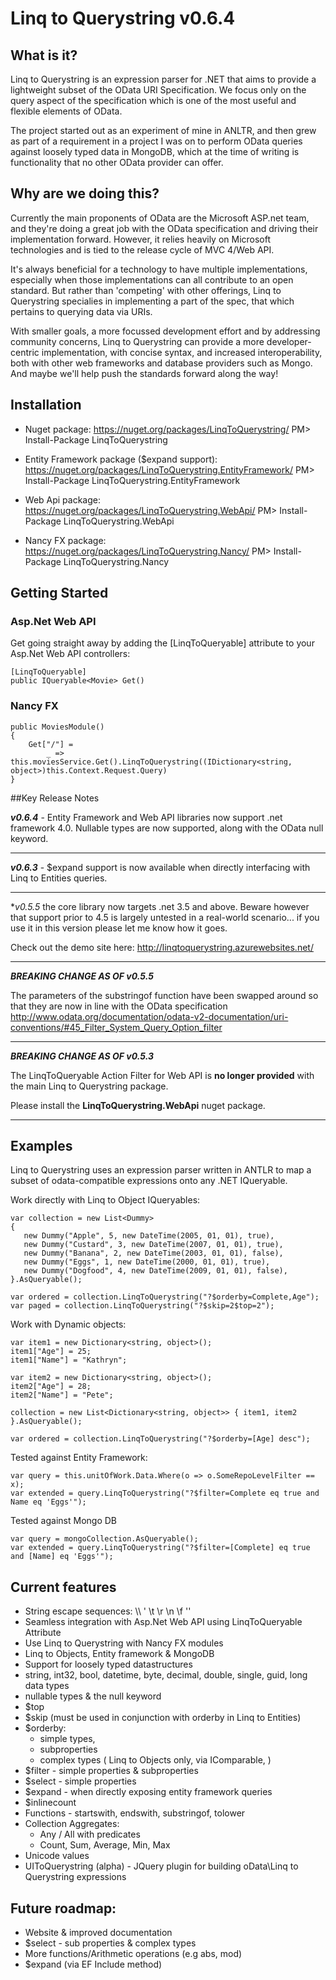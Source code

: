 Linq to Querystring v0.6.4
==========================

## What is it?

Linq to Querystring is an expression parser for .NET that aims to provide a lightweight subset of the OData URI Specification. We focus only on the query aspect of the specification which is one of the most useful and flexible elements of OData.

The project started out as an experiment of mine in ANLTR, and then grew as part of a requirement in a project I was on to perform OData queries against loosely typed data in MongoDB, which at the time of writing is functionality that no other OData provider can offer.

## Why are we doing this?

Currently the main proponents of OData are the Microsoft ASP.net team, and they're doing a great job with the OData specification and driving their implementation forward. However, it relies heavily on Microsoft technologies and is tied to the release cycle of MVC 4/Web API.

It's always beneficial for a technology to have multiple implementations, especially when those implementations can all contribute to an open standard. But rather than 'competing' with other offerings, Linq to Querystring specialies in implementing a part of the spec, that which pertains to querying data via URIs.

With smaller goals, a more focussed development effort and by addressing community concerns, Linq to Querystring can provide a more developer-centric implementation, with concise syntax, and increased interoperability, both with other web frameworks and database providers such as Mongo. And maybe we'll help push the standards forward along the way!

## Installation

* Nuget package: https://nuget.org/packages/LinqToQuerystring/
PM> Install-Package LinqToQuerystring

* Entity Framework package ($expand support): https://nuget.org/packages/LinqToQuerystring.EntityFramework/
PM> Install-Package LinqToQuerystring.EntityFramework

* Web Api package: https://nuget.org/packages/LinqToQuerystring.WebApi/
PM> Install-Package LinqToQuerystring.WebApi


* Nancy FX package: https://nuget.org/packages/LinqToQuerystring.Nancy/
PM> Install-Package LinqToQuerystring.Nancy

## Getting Started

### Asp.Net Web API

Get going straight away by adding the [LinqToQueryable] attribute to your Asp.Net Web API controllers:

    [LinqToQueryable]
    public IQueryable<Movie> Get()
    
### Nancy FX

    public MoviesModule()
    {
        Get["/"] =
            _ => this.moviesService.Get().LinqToQuerystring((IDictionary<string, object>)this.Context.Request.Query)
    }
##Key Release Notes

**_v0.6.4_** - Entity Framework and Web API libraries now support .net framework 4.0. Nullable types are now supported, along with the OData null keyword.

***

**_v0.6.3_** - $expand support is now available when directly interfacing with Linq to Entities queries.

***

**_v0.5.5_* the core library now targets .net 3.5 and above. Beware however that support prior to 4.5 is largely untested in a real-world scenario... if you use it in this version please let me know how it goes.

Check out the demo site here: http://linqtoquerystring.azurewebsites.net/

***
**_BREAKING CHANGE AS OF v0.5.5_**

The parameters of the substringof function have been swapped around so that they are now in line with the OData specification
http://www.odata.org/documentation/odata-v2-documentation/uri-conventions/#45_Filter_System_Query_Option_filter
***
**_BREAKING CHANGE AS OF v0.5.3_**

The LinqToQueryable Action Filter for Web API is **no longer provided** with the main Linq to Querystring package. 

Please install the **LinqToQuerystring.WebApi** nuget package.
***
    
## Examples
    
Linq to Querystring uses an expression parser written in ANTLR to map a subset of odata-compatible expressions onto any .NET IQueryable.

Work directly with Linq to Object IQueryables:

    var collection = new List<Dummy>
    {
       new Dummy("Apple", 5, new DateTime(2005, 01, 01), true),
       new Dummy("Custard", 3, new DateTime(2007, 01, 01), true),
       new Dummy("Banana", 2, new DateTime(2003, 01, 01), false),
       new Dummy("Eggs", 1, new DateTime(2000, 01, 01), true),
       new Dummy("Dogfood", 4, new DateTime(2009, 01, 01), false),
    }.AsQueryable();

    var ordered = collection.LinqToQuerystring("?$orderby=Complete,Age");
    var paged = collection.LinqToQuerystring("?$skip=2$top=2");
    
Work with Dynamic objects:

    var item1 = new Dictionary<string, object>();
    item1["Age"] = 25;
    item1["Name"] = "Kathryn";

    var item2 = new Dictionary<string, object>();
    item2["Age"] = 28;
    item2["Name"] = "Pete";

    collection = new List<Dictionary<string, object>> { item1, item2 }.AsQueryable();
    
    var ordered = collection.LinqToQuerystring("?$orderby=[Age] desc");
    
Tested against Entity Framework:

    var query = this.unitOfWork.Data.Where(o => o.SomeRepoLevelFilter == x);
    var extended = query.LinqToQuerystring("?$filter=Complete eq true and Name eq 'Eggs'");
    
Tested against Mongo DB

    var query = mongoCollection.AsQueryable();
    var extended = query.LinqToQuerystring("?$filter=[Complete] eq true and [Name] eq 'Eggs'");

## Current features

* String escape sequences: \\\\ \' \t \r \n \f ''
* Seamless integration with Asp.Net Web API using LinqToQueryable Attribute 
* Use Linq to Querystring with Nancy FX modules
* Linq to Objects, Entity framework & MongoDB
* Support for loosely typed datastructures
* string, int32, bool, datetime, byte, decimal, double, single, guid, long data types
* nullable types & the null keyword
* $top
* $skip (must be used in conjunction with orderby in Linq to Entities)
* $orderby:
    * simple types, 
    * subproperties
    * complex types ( Linq to Objects only, via IComparable, )
* $filter - simple properties & subproperties
* $select - simple properties
* $expand - when directly exposing entity framework queries
* $inlinecount
* Functions - startswith, endswith, substringof, tolower
* Collection Aggregates:
    * Any / All with predicates
    * Count, Sum, Average, Min, Max
* Unicode values
* UIToQuerystring (alpha) - JQuery plugin for building oData\Linq to Querystring expressions

## Future roadmap:

* Website & improved documentation
* $select - sub properties & complex types
* More functions/Arithmetic operations (e.g abs, mod)
* $expand (via EF Include method)
